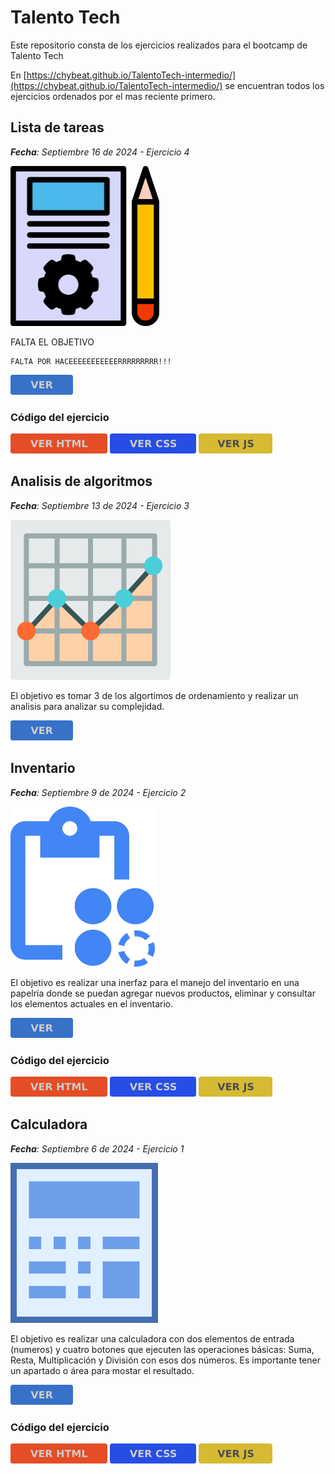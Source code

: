 <style>
g.button{cursor:pointer}
g.button .button-background {fill: #3771c8;}
g.button:hover .button-background {fill: #2ca05a;}
g.button .button-text {fill: #ccc}
g.button:hover .button-text{ fill: #ffffff }
svg.button__html g.button .button-background {fill: #e44d26;}
svg.button__html g.button:hover .button-background {fill: #f16529;}
svg.button__css .button-background {fill: #264de4;}
svg.button__css:hover .button-background {fill: #2965f1;}
svg.button__js .button-background {fill:#d6ba32}
svg.button__js .button:hover .button-background {fill: #ffda3e;}
svg.button__js .button-text {fill:#4d4d4d}
svg.button__js .button:hover .button-text{fill: #1a1a1a}
</style>
# Talento Tech
Este repositorio consta de los ejercicios realizados para el bootcamp de Talento Tech

En [https://chybeat.github.io/TalentoTech-intermedio/](https://chybeat.github.io/TalentoTech-intermedio/) se encuentran todos los ejercicios ordenados por el mas reciente primero.

## Lista de tareas
***Fecha**: Septiembre 16 de 2024 - Ejercicio 4*

<a href="https://chybeat.github.io/TalentoTech-intermedio/002-Inventario/"><img src="./assets/lista-de-tareas.svg" height="256" alt="icono lista de tareas"></a>

FALTA EL OBJETIVO
```
FALTA POR HACEEEEEEEEEEERRRRRRRRR!!!
```

<a href="https://chybeat.github.io/TalentoTech-intermedio/006-Lista-de-tareas/">
<svg version="1.1"height="32" viewBox="0 0 100 32" xmlns="http://www.w3.org/2000/svg" alt="boton ver mas"><g class="button"><rect class="button-background" width="100" height="32" ry="3.8403"/><path class="button-text" d="m32.383 10.168h3.0235l3.0937 8.6094 3.0859-8.6094h3.0235l-4.3203 11.664h-3.586zm13.774 0h8.1171v2.2734h-5.1093v2.1719h4.8047v2.2734h-4.8047v2.6719h5.2812v2.2734h-8.289zm15.203 5.1719q0.9453 0 1.3515-0.35156 0.4141-0.35156 0.4141-1.1562 0-0.79687-0.4141-1.1406-0.4062-0.34375-1.3515-0.34375h-1.2656v2.9922zm-1.2656 2.0781v4.4141h-3.0079v-11.664h4.5938q2.3047 0 3.375 0.77344 1.0781 0.77343 1.0781 2.4453 0 1.1562-0.5625 1.8984-0.5547 0.74218-1.6797 1.0938 0.6172 0.14062 1.1016 0.64062 0.4922 0.49219 0.9922 1.5l1.6328 3.3125h-3.2031l-1.4219-2.8984q-0.4297-0.875-0.875-1.1953-0.4375-0.32031-1.1719-0.32031z"/></g></svg></a>

### Código del ejercicio

<a href="https://github.com/chybeat/TalentoTech-intermedio/blob/main/006-Lista-de-tareas/index.html"><svg version="1.1" height="32" alt="icono ver código HTML" title="icono ver código HTML" viewBox="0 0 155.11 32" xmlns="http://www.w3.org/2000/svg" class="button__html"><g class="button"><rect class="button-background" width="155.11" height="32" ry="3.8403"/><path class="button-text" d="m32 10.168h3.0234l3.0938 8.6094 3.0859-8.6094h3.0234l-4.3203 11.664h-3.5859zm13.773 0h8.1172v2.2734h-5.1094v2.1719h4.8047v2.2734h-4.8047v2.6719h5.2812v2.2734h-8.2891zm15.203 5.1719q0.94531 0 1.3516-0.35156 0.41406-0.35156 0.41406-1.1562 0-0.79688-0.41406-1.1406-0.40625-0.34375-1.3516-0.34375h-1.2656v2.9922zm-1.2656 2.0781v4.4141h-3.0078v-11.664h4.5938q2.3047 0 3.375 0.77343 1.0781 0.77344 1.0781 2.4453 0 1.1562-0.5625 1.8984-0.55468 0.74219-1.6797 1.0938 0.61718 0.14063 1.1016 0.64063 0.49219 0.49219 0.99219 1.5l1.6328 3.3125h-3.2031l-1.4219-2.8984q-0.42969-0.875-0.875-1.1953-0.4375-0.32031-1.1719-0.32031zm14.883-7.25h3.0078v4.4453h4.4375v-4.4453h3.0078v11.664h-3.0078v-4.9453h-4.4375v4.9453h-3.0078zm12 0h10.75v2.2734h-3.8672v9.3906h-3.0078v-9.3906h-3.875zm12.305 0h3.8281l2.6562 6.2422 2.6719-6.2422h3.8203v11.664h-2.8438v-8.5312l-2.6875 6.2891h-1.9062l-2.6875-6.2891v8.5312h-2.8516zm15.922 0h3.0078v9.3906h5.2813v2.2734h-8.2891z"/></g></svg></a>
<a href="https://github.com/chybeat/TalentoTech-intermedio/blob/main/006-Lista-de-tareas/006-Lista-de-tareas.css"><svg version="1.1" viewBox="0 0 138 32" xmlns="http://www.w3.org/2000/svg" class="button__css" height="32"><g class="button"><rect class="button-background" width="138" height="32" ry="3.8403"/><path class="button-text" d="m31.84 10.16h3.0234l3.0938 8.6094 3.0859-8.6094h3.0234l-4.3203 11.664h-3.5859zm13.773 0h8.1172v2.2734h-5.1094v2.1719h4.8047v2.2734h-4.8047v2.6719h5.2812v2.2734h-8.2891zm15.203 5.1719q0.94531 0 1.3516-0.35156 0.41406-0.35157 0.41406-1.1562 0-0.79688-0.41406-1.1406-0.40625-0.34375-1.3516-0.34375h-1.2656v2.9922zm-1.2656 2.0781v4.4141h-3.0078v-11.664h4.5938q2.3047 0 3.375 0.77344 1.0781 0.77344 1.0781 2.4453 0 1.1562-0.5625 1.8984-0.55468 0.74219-1.6797 1.0938 0.61718 0.14063 1.1016 0.64063 0.49219 0.49218 0.99219 1.5l1.6328 3.3125h-3.2031l-1.4219-2.8984q-0.42969-0.875-0.875-1.1953-0.4375-0.32032-1.1719-0.32032zm24.133 3.7734q-0.82812 0.42969-1.7266 0.64844t-1.875 0.21875q-2.9141 0-4.6172-1.625-1.7031-1.6328-1.7031-4.4219 0-2.7969 1.7031-4.4219 1.7031-1.6328 4.6172-1.6328 0.97656 0 1.875 0.21875t1.7266 0.64843v2.4141q-0.83593-0.57032-1.6484-0.83594-0.8125-0.26563-1.7109-0.26563-1.6094 0-2.5312 1.0312-0.92188 1.0312-0.92188 2.8438 0 1.8047 0.92188 2.8359 0.92187 1.0312 2.5312 1.0312 0.89844 0 1.7109-0.26562 0.8125-0.26563 1.6484-0.83594zm10.906-10.656v2.4688q-0.96093-0.42969-1.875-0.64844-0.91406-0.21875-1.7266-0.21875-1.0781 0-1.5938 0.29688-0.51562 0.29687-0.51562 0.92187 0 0.46875 0.34375 0.73438 0.35156 0.25781 1.2656 0.44531l1.2812 0.25781q1.9453 0.39063 2.7656 1.1875 0.82031 0.79688 0.82031 2.2656 0 1.9297-1.1484 2.875-1.1406 0.9375-3.4922 0.9375-1.1094 0-2.2266-0.21094t-2.2344-0.625v-2.5391q1.1172 0.59375 2.1562 0.89844 1.0469 0.29687 2.0156 0.29687 0.98438 0 1.5078-0.32812 0.52344-0.32813 0.52344-0.9375 0-0.54688-0.35937-0.84375-0.35157-0.29688-1.4141-0.53125l-1.1641-0.25782q-1.75-0.375-2.5625-1.1953-0.80469-0.82031-0.80469-2.2109 0-1.7422 1.125-2.6797t3.2344-0.9375q0.96094 0 1.9766 0.14843 1.0156 0.14063 2.1016 0.42969zm10.805 0v2.4688q-0.96094-0.42969-1.875-0.64844t-1.7266-0.21875q-1.0781 0-1.5938 0.29688-0.51563 0.29687-0.51563 0.92187 0 0.46875 0.34375 0.73438 0.35157 0.25781 1.2656 0.44531l1.2812 0.25781q1.9453 0.39063 2.7656 1.1875 0.82032 0.79688 0.82032 2.2656 0 1.9297-1.1484 2.875-1.1406 0.9375-3.4922 0.9375-1.1094 0-2.2266-0.21094t-2.2344-0.625v-2.5391q1.1172 0.59375 2.1562 0.89844 1.0469 0.29687 2.0156 0.29687 0.98437 0 1.5078-0.32812 0.52344-0.32813 0.52344-0.9375 0-0.54688-0.35938-0.84375-0.35156-0.29688-1.4141-0.53125l-1.1641-0.25782q-1.75-0.375-2.5625-1.1953-0.80469-0.82031-0.80469-2.2109 0-1.7422 1.125-2.6797t3.2344-0.9375q0.96093 0 1.9766 0.14843 1.0156 0.14063 2.1016 0.42969z"/></g></svg></a>
<a href="https://github.com/chybeat/TalentoTech-intermedio/blob/main/006-Lista-de-tareas/006-Lista-de-tareas.js"><svg version="1.1" viewBox="0 0 118 32" xmlns="http://www.w3.org/2000/svg" height="32" alt="icono ver código JavaScript" class="button__js"><g class="button"><rect class="button-background" width="118" height="32" ry="3.8403"/><path class="button-text" d="m30.285 10.16h3.0234l3.0937 8.6094 3.086-8.6094h3.0234l-4.3203 11.664h-3.5859zm13.773 0h8.1172v2.2734h-5.1094v2.1719h4.8047v2.2734h-4.8047v2.6719h5.2813v2.2734h-8.2891zm15.203 5.1719q0.9453 0 1.3516-0.35156 0.4141-0.35157 0.4141-1.1562 0-0.79688-0.4141-1.1406-0.4063-0.34375-1.3516-0.34375h-1.2656v2.9922zm-1.2656 2.0781v4.4141h-3.0078v-11.664h4.5937q2.3047 0 3.375 0.77344 1.0782 0.77344 1.0782 2.4453 0 1.1562-0.5625 1.8984-0.5547 0.74219-1.6797 1.0938 0.6172 0.14063 1.1015 0.64063 0.4922 0.49218 0.9922 1.5l1.6328 3.3125h-3.2031l-1.4219-2.8984q-0.4296-0.875-0.875-1.1953-0.4375-0.32032-1.1718-0.32032zm14.883-7.25h3.0078v10.531q0 2.1797-1.1875 3.2578-1.1797 1.0781-3.5781 1.0781h-0.6094v-2.2734h0.4688q0.9375 0 1.414-0.52343 0.4844-0.52344 0.4844-1.5391zm14.07 0.36719v2.4688q-0.9609-0.42969-1.875-0.64844-0.914-0.21875-1.7265-0.21875-1.0782 0-1.5938 0.29688-0.5156 0.29687-0.5156 0.92187 0 0.46875 0.3437 0.73438 0.3516 0.25781 1.2657 0.44531l1.2812 0.25781q1.9453 0.39063 2.7656 1.1875 0.8204 0.79688 0.8204 2.2656 0 1.9297-1.1485 2.875-1.1406 0.9375-3.4922 0.9375-1.1093 0-2.2265-0.21094t-2.2344-0.625v-2.5391q1.1172 0.59375 2.1562 0.89844 1.0469 0.29687 2.0157 0.29687 0.9843 0 1.5078-0.32812 0.5234-0.32813 0.5234-0.9375 0-0.54688-0.3594-0.84375-0.3515-0.29688-1.414-0.53125l-1.1641-0.25782q-1.75-0.375-2.5625-1.1953-0.8047-0.82031-0.8047-2.2109 0-1.7422 1.125-2.6797t3.2344-0.9375q0.9609 0 1.9766 0.14843 1.0156 0.14063 2.1015 0.42969z"/></g></svg></a>


## Analisis de algoritmos
***Fecha**: Septiembre 13 de 2024 - Ejercicio 3*

<a href="https://github.com/chybeat/TalentoTech-intermedio/blob/main/005-Analisis-de-algoritmos/"><img src="./assets/analisis.svg" height="256" alt="icono analisis"></a>

El objetivo es tomar 3 de los algortimos de ordenamiento y realizar un analisis para analizar su complejidad.

<a href="https://github.com/chybeat/TalentoTech-intermedio/blob/main/005-Analisis-de-algoritmos/README.md">
<svg version="1.1"height="32" viewBox="0 0 100 32" xmlns="http://www.w3.org/2000/svg" alt="boton ver mas"><g class="button"><rect class="button-background" width="100" height="32" ry="3.8403"/><path class="button-text" d="m32.383 10.168h3.0235l3.0937 8.6094 3.0859-8.6094h3.0235l-4.3203 11.664h-3.586zm13.774 0h8.1171v2.2734h-5.1093v2.1719h4.8047v2.2734h-4.8047v2.6719h5.2812v2.2734h-8.289zm15.203 5.1719q0.9453 0 1.3515-0.35156 0.4141-0.35156 0.4141-1.1562 0-0.79687-0.4141-1.1406-0.4062-0.34375-1.3515-0.34375h-1.2656v2.9922zm-1.2656 2.0781v4.4141h-3.0079v-11.664h4.5938q2.3047 0 3.375 0.77344 1.0781 0.77343 1.0781 2.4453 0 1.1562-0.5625 1.8984-0.5547 0.74218-1.6797 1.0938 0.6172 0.14062 1.1016 0.64062 0.4922 0.49219 0.9922 1.5l1.6328 3.3125h-3.2031l-1.4219-2.8984q-0.4297-0.875-0.875-1.1953-0.4375-0.32031-1.1719-0.32031z"/></g></svg></a>



## Inventario
***Fecha**: Septiembre 9 de 2024 - Ejercicio 2*

<a href="https://chybeat.github.io/TalentoTech-intermedio/002-Inventario/"><img src="./assets/inventario.svg" height="256" alt="icono inventario"></a>

El objetivo es realizar una inerfaz para el manejo del inventario en una papelría donde se puedan agregar nuevos productos, eliminar y consultar los elementos actuales en el inventario.

<a href="https://chybeat.github.io/TalentoTech-intermedio/002-Inventario/">
<svg version="1.1"height="32" viewBox="0 0 100 32" xmlns="http://www.w3.org/2000/svg" alt="boton ver mas"><g class="button"><rect class="button-background" width="100" height="32" ry="3.8403"/><path class="button-text" d="m32.383 10.168h3.0235l3.0937 8.6094 3.0859-8.6094h3.0235l-4.3203 11.664h-3.586zm13.774 0h8.1171v2.2734h-5.1093v2.1719h4.8047v2.2734h-4.8047v2.6719h5.2812v2.2734h-8.289zm15.203 5.1719q0.9453 0 1.3515-0.35156 0.4141-0.35156 0.4141-1.1562 0-0.79687-0.4141-1.1406-0.4062-0.34375-1.3515-0.34375h-1.2656v2.9922zm-1.2656 2.0781v4.4141h-3.0079v-11.664h4.5938q2.3047 0 3.375 0.77344 1.0781 0.77343 1.0781 2.4453 0 1.1562-0.5625 1.8984-0.5547 0.74218-1.6797 1.0938 0.6172 0.14062 1.1016 0.64062 0.4922 0.49219 0.9922 1.5l1.6328 3.3125h-3.2031l-1.4219-2.8984q-0.4297-0.875-0.875-1.1953-0.4375-0.32031-1.1719-0.32031z"/></g></svg></a>

### Código del ejercicio

<a href="https://github.com/chybeat/TalentoTech-intermedio/blob/main/002-Inventario/index.html"><svg version="1.1" height="32" alt="icono ver código HTML" title="icono ver código HTML" viewBox="0 0 155.11 32" xmlns="http://www.w3.org/2000/svg" class="button__html"><g class="button"><rect class="button-background" width="155.11" height="32" ry="3.8403"/><path class="button-text" d="m32 10.168h3.0234l3.0938 8.6094 3.0859-8.6094h3.0234l-4.3203 11.664h-3.5859zm13.773 0h8.1172v2.2734h-5.1094v2.1719h4.8047v2.2734h-4.8047v2.6719h5.2812v2.2734h-8.2891zm15.203 5.1719q0.94531 0 1.3516-0.35156 0.41406-0.35156 0.41406-1.1562 0-0.79688-0.41406-1.1406-0.40625-0.34375-1.3516-0.34375h-1.2656v2.9922zm-1.2656 2.0781v4.4141h-3.0078v-11.664h4.5938q2.3047 0 3.375 0.77343 1.0781 0.77344 1.0781 2.4453 0 1.1562-0.5625 1.8984-0.55468 0.74219-1.6797 1.0938 0.61718 0.14063 1.1016 0.64063 0.49219 0.49219 0.99219 1.5l1.6328 3.3125h-3.2031l-1.4219-2.8984q-0.42969-0.875-0.875-1.1953-0.4375-0.32031-1.1719-0.32031zm14.883-7.25h3.0078v4.4453h4.4375v-4.4453h3.0078v11.664h-3.0078v-4.9453h-4.4375v4.9453h-3.0078zm12 0h10.75v2.2734h-3.8672v9.3906h-3.0078v-9.3906h-3.875zm12.305 0h3.8281l2.6562 6.2422 2.6719-6.2422h3.8203v11.664h-2.8438v-8.5312l-2.6875 6.2891h-1.9062l-2.6875-6.2891v8.5312h-2.8516zm15.922 0h3.0078v9.3906h5.2813v2.2734h-8.2891z"/></g></svg></a>
<a href="https://github.com/chybeat/TalentoTech-intermedio/blob/main/002-Inventario/003.Ejercicio-Inventario.css"><svg version="1.1" viewBox="0 0 138 32" xmlns="http://www.w3.org/2000/svg" class="button__css" height="32"><g class="button"><rect class="button-background" width="138" height="32" ry="3.8403"/><path class="button-text" d="m31.84 10.16h3.0234l3.0938 8.6094 3.0859-8.6094h3.0234l-4.3203 11.664h-3.5859zm13.773 0h8.1172v2.2734h-5.1094v2.1719h4.8047v2.2734h-4.8047v2.6719h5.2812v2.2734h-8.2891zm15.203 5.1719q0.94531 0 1.3516-0.35156 0.41406-0.35157 0.41406-1.1562 0-0.79688-0.41406-1.1406-0.40625-0.34375-1.3516-0.34375h-1.2656v2.9922zm-1.2656 2.0781v4.4141h-3.0078v-11.664h4.5938q2.3047 0 3.375 0.77344 1.0781 0.77344 1.0781 2.4453 0 1.1562-0.5625 1.8984-0.55468 0.74219-1.6797 1.0938 0.61718 0.14063 1.1016 0.64063 0.49219 0.49218 0.99219 1.5l1.6328 3.3125h-3.2031l-1.4219-2.8984q-0.42969-0.875-0.875-1.1953-0.4375-0.32032-1.1719-0.32032zm24.133 3.7734q-0.82812 0.42969-1.7266 0.64844t-1.875 0.21875q-2.9141 0-4.6172-1.625-1.7031-1.6328-1.7031-4.4219 0-2.7969 1.7031-4.4219 1.7031-1.6328 4.6172-1.6328 0.97656 0 1.875 0.21875t1.7266 0.64843v2.4141q-0.83593-0.57032-1.6484-0.83594-0.8125-0.26563-1.7109-0.26563-1.6094 0-2.5312 1.0312-0.92188 1.0312-0.92188 2.8438 0 1.8047 0.92188 2.8359 0.92187 1.0312 2.5312 1.0312 0.89844 0 1.7109-0.26562 0.8125-0.26563 1.6484-0.83594zm10.906-10.656v2.4688q-0.96093-0.42969-1.875-0.64844-0.91406-0.21875-1.7266-0.21875-1.0781 0-1.5938 0.29688-0.51562 0.29687-0.51562 0.92187 0 0.46875 0.34375 0.73438 0.35156 0.25781 1.2656 0.44531l1.2812 0.25781q1.9453 0.39063 2.7656 1.1875 0.82031 0.79688 0.82031 2.2656 0 1.9297-1.1484 2.875-1.1406 0.9375-3.4922 0.9375-1.1094 0-2.2266-0.21094t-2.2344-0.625v-2.5391q1.1172 0.59375 2.1562 0.89844 1.0469 0.29687 2.0156 0.29687 0.98438 0 1.5078-0.32812 0.52344-0.32813 0.52344-0.9375 0-0.54688-0.35937-0.84375-0.35157-0.29688-1.4141-0.53125l-1.1641-0.25782q-1.75-0.375-2.5625-1.1953-0.80469-0.82031-0.80469-2.2109 0-1.7422 1.125-2.6797t3.2344-0.9375q0.96094 0 1.9766 0.14843 1.0156 0.14063 2.1016 0.42969zm10.805 0v2.4688q-0.96094-0.42969-1.875-0.64844t-1.7266-0.21875q-1.0781 0-1.5938 0.29688-0.51563 0.29687-0.51563 0.92187 0 0.46875 0.34375 0.73438 0.35157 0.25781 1.2656 0.44531l1.2812 0.25781q1.9453 0.39063 2.7656 1.1875 0.82032 0.79688 0.82032 2.2656 0 1.9297-1.1484 2.875-1.1406 0.9375-3.4922 0.9375-1.1094 0-2.2266-0.21094t-2.2344-0.625v-2.5391q1.1172 0.59375 2.1562 0.89844 1.0469 0.29687 2.0156 0.29687 0.98437 0 1.5078-0.32812 0.52344-0.32813 0.52344-0.9375 0-0.54688-0.35938-0.84375-0.35156-0.29688-1.4141-0.53125l-1.1641-0.25782q-1.75-0.375-2.5625-1.1953-0.80469-0.82031-0.80469-2.2109 0-1.7422 1.125-2.6797t3.2344-0.9375q0.96093 0 1.9766 0.14843 1.0156 0.14063 2.1016 0.42969z"/></g></svg></a>
<a href="https://github.com/chybeat/TalentoTech-intermedio/blob/main/002-Inventario/003.Ejercicio-Inventario.js"><svg version="1.1" viewBox="0 0 118 32" xmlns="http://www.w3.org/2000/svg" height="32" alt="icono ver código JavaScript" class="button__js"><g class="button"><rect class="button-background" width="118" height="32" ry="3.8403"/><path class="button-text" d="m30.285 10.16h3.0234l3.0937 8.6094 3.086-8.6094h3.0234l-4.3203 11.664h-3.5859zm13.773 0h8.1172v2.2734h-5.1094v2.1719h4.8047v2.2734h-4.8047v2.6719h5.2813v2.2734h-8.2891zm15.203 5.1719q0.9453 0 1.3516-0.35156 0.4141-0.35157 0.4141-1.1562 0-0.79688-0.4141-1.1406-0.4063-0.34375-1.3516-0.34375h-1.2656v2.9922zm-1.2656 2.0781v4.4141h-3.0078v-11.664h4.5937q2.3047 0 3.375 0.77344 1.0782 0.77344 1.0782 2.4453 0 1.1562-0.5625 1.8984-0.5547 0.74219-1.6797 1.0938 0.6172 0.14063 1.1015 0.64063 0.4922 0.49218 0.9922 1.5l1.6328 3.3125h-3.2031l-1.4219-2.8984q-0.4296-0.875-0.875-1.1953-0.4375-0.32032-1.1718-0.32032zm14.883-7.25h3.0078v10.531q0 2.1797-1.1875 3.2578-1.1797 1.0781-3.5781 1.0781h-0.6094v-2.2734h0.4688q0.9375 0 1.414-0.52343 0.4844-0.52344 0.4844-1.5391zm14.07 0.36719v2.4688q-0.9609-0.42969-1.875-0.64844-0.914-0.21875-1.7265-0.21875-1.0782 0-1.5938 0.29688-0.5156 0.29687-0.5156 0.92187 0 0.46875 0.3437 0.73438 0.3516 0.25781 1.2657 0.44531l1.2812 0.25781q1.9453 0.39063 2.7656 1.1875 0.8204 0.79688 0.8204 2.2656 0 1.9297-1.1485 2.875-1.1406 0.9375-3.4922 0.9375-1.1093 0-2.2265-0.21094t-2.2344-0.625v-2.5391q1.1172 0.59375 2.1562 0.89844 1.0469 0.29687 2.0157 0.29687 0.9843 0 1.5078-0.32812 0.5234-0.32813 0.5234-0.9375 0-0.54688-0.3594-0.84375-0.3515-0.29688-1.414-0.53125l-1.1641-0.25782q-1.75-0.375-2.5625-1.1953-0.8047-0.82031-0.8047-2.2109 0-1.7422 1.125-2.6797t3.2344-0.9375q0.9609 0 1.9766 0.14843 1.0156 0.14063 2.1015 0.42969z"/></g></svg></a>

## Calculadora
***Fecha**: Septiembre 6 de 2024 - Ejercicio 1*

<img src="./assets/calculadora.svg" height="256" alt="icono calculadora">

El objetivo es realizar una calculadora con dos elementos de entrada (numeros) y cuatro botones que ejecuten las operaciones básicas: Suma, Resta, Multiplicación y División con esos dos números. Es importante tener un apartado o área para mostar el resultado.

<a href="https://chybeat.github.io/TalentoTech-intermedio/001-Calculadora/">
<svg version="1.1"height="32" viewBox="0 0 100 32" xmlns="http://www.w3.org/2000/svg" alt="boton ver mas"><g class="button"><rect class="button-background" width="100" height="32" ry="3.8403"/><path class="button-text" d="m32.383 10.168h3.0235l3.0937 8.6094 3.0859-8.6094h3.0235l-4.3203 11.664h-3.586zm13.774 0h8.1171v2.2734h-5.1093v2.1719h4.8047v2.2734h-4.8047v2.6719h5.2812v2.2734h-8.289zm15.203 5.1719q0.9453 0 1.3515-0.35156 0.4141-0.35156 0.4141-1.1562 0-0.79687-0.4141-1.1406-0.4062-0.34375-1.3515-0.34375h-1.2656v2.9922zm-1.2656 2.0781v4.4141h-3.0079v-11.664h4.5938q2.3047 0 3.375 0.77344 1.0781 0.77343 1.0781 2.4453 0 1.1562-0.5625 1.8984-0.5547 0.74218-1.6797 1.0938 0.6172 0.14062 1.1016 0.64062 0.4922 0.49219 0.9922 1.5l1.6328 3.3125h-3.2031l-1.4219-2.8984q-0.4297-0.875-0.875-1.1953-0.4375-0.32031-1.1719-0.32031z"/></g></svg></a>

### Código del ejercicio
<a href="https://github.com/chybeat/TalentoTech-intermedio/blob/main/001-Calculadora/index.html"><svg version="1.1" height="32" alt="icono ver código HTML" title="icono ver código HTML" viewBox="0 0 155.11 32" xmlns="http://www.w3.org/2000/svg" class="button__html"><g class="button"><rect class="button-background" width="155.11" height="32" ry="3.8403"/><path class="button-text" d="m32 10.168h3.0234l3.0938 8.6094 3.0859-8.6094h3.0234l-4.3203 11.664h-3.5859zm13.773 0h8.1172v2.2734h-5.1094v2.1719h4.8047v2.2734h-4.8047v2.6719h5.2812v2.2734h-8.2891zm15.203 5.1719q0.94531 0 1.3516-0.35156 0.41406-0.35156 0.41406-1.1562 0-0.79688-0.41406-1.1406-0.40625-0.34375-1.3516-0.34375h-1.2656v2.9922zm-1.2656 2.0781v4.4141h-3.0078v-11.664h4.5938q2.3047 0 3.375 0.77343 1.0781 0.77344 1.0781 2.4453 0 1.1562-0.5625 1.8984-0.55468 0.74219-1.6797 1.0938 0.61718 0.14063 1.1016 0.64063 0.49219 0.49219 0.99219 1.5l1.6328 3.3125h-3.2031l-1.4219-2.8984q-0.42969-0.875-0.875-1.1953-0.4375-0.32031-1.1719-0.32031zm14.883-7.25h3.0078v4.4453h4.4375v-4.4453h3.0078v11.664h-3.0078v-4.9453h-4.4375v4.9453h-3.0078zm12 0h10.75v2.2734h-3.8672v9.3906h-3.0078v-9.3906h-3.875zm12.305 0h3.8281l2.6562 6.2422 2.6719-6.2422h3.8203v11.664h-2.8438v-8.5312l-2.6875 6.2891h-1.9062l-2.6875-6.2891v8.5312h-2.8516zm15.922 0h3.0078v9.3906h5.2813v2.2734h-8.2891z"/></g></svg></a>
<a href="https://github.com/chybeat/TalentoTech-intermedio/blob/main/001-Calculadora/002.Ejercicio-calculadora.css"><svg version="1.1" viewBox="0 0 138 32" xmlns="http://www.w3.org/2000/svg" class="button__css" height="32"><g class="button"><rect class="button-background" width="138" height="32" ry="3.8403"/><path class="button-text" d="m31.84 10.16h3.0234l3.0938 8.6094 3.0859-8.6094h3.0234l-4.3203 11.664h-3.5859zm13.773 0h8.1172v2.2734h-5.1094v2.1719h4.8047v2.2734h-4.8047v2.6719h5.2812v2.2734h-8.2891zm15.203 5.1719q0.94531 0 1.3516-0.35156 0.41406-0.35157 0.41406-1.1562 0-0.79688-0.41406-1.1406-0.40625-0.34375-1.3516-0.34375h-1.2656v2.9922zm-1.2656 2.0781v4.4141h-3.0078v-11.664h4.5938q2.3047 0 3.375 0.77344 1.0781 0.77344 1.0781 2.4453 0 1.1562-0.5625 1.8984-0.55468 0.74219-1.6797 1.0938 0.61718 0.14063 1.1016 0.64063 0.49219 0.49218 0.99219 1.5l1.6328 3.3125h-3.2031l-1.4219-2.8984q-0.42969-0.875-0.875-1.1953-0.4375-0.32032-1.1719-0.32032zm24.133 3.7734q-0.82812 0.42969-1.7266 0.64844t-1.875 0.21875q-2.9141 0-4.6172-1.625-1.7031-1.6328-1.7031-4.4219 0-2.7969 1.7031-4.4219 1.7031-1.6328 4.6172-1.6328 0.97656 0 1.875 0.21875t1.7266 0.64843v2.4141q-0.83593-0.57032-1.6484-0.83594-0.8125-0.26563-1.7109-0.26563-1.6094 0-2.5312 1.0312-0.92188 1.0312-0.92188 2.8438 0 1.8047 0.92188 2.8359 0.92187 1.0312 2.5312 1.0312 0.89844 0 1.7109-0.26562 0.8125-0.26563 1.6484-0.83594zm10.906-10.656v2.4688q-0.96093-0.42969-1.875-0.64844-0.91406-0.21875-1.7266-0.21875-1.0781 0-1.5938 0.29688-0.51562 0.29687-0.51562 0.92187 0 0.46875 0.34375 0.73438 0.35156 0.25781 1.2656 0.44531l1.2812 0.25781q1.9453 0.39063 2.7656 1.1875 0.82031 0.79688 0.82031 2.2656 0 1.9297-1.1484 2.875-1.1406 0.9375-3.4922 0.9375-1.1094 0-2.2266-0.21094t-2.2344-0.625v-2.5391q1.1172 0.59375 2.1562 0.89844 1.0469 0.29687 2.0156 0.29687 0.98438 0 1.5078-0.32812 0.52344-0.32813 0.52344-0.9375 0-0.54688-0.35937-0.84375-0.35157-0.29688-1.4141-0.53125l-1.1641-0.25782q-1.75-0.375-2.5625-1.1953-0.80469-0.82031-0.80469-2.2109 0-1.7422 1.125-2.6797t3.2344-0.9375q0.96094 0 1.9766 0.14843 1.0156 0.14063 2.1016 0.42969zm10.805 0v2.4688q-0.96094-0.42969-1.875-0.64844t-1.7266-0.21875q-1.0781 0-1.5938 0.29688-0.51563 0.29687-0.51563 0.92187 0 0.46875 0.34375 0.73438 0.35157 0.25781 1.2656 0.44531l1.2812 0.25781q1.9453 0.39063 2.7656 1.1875 0.82032 0.79688 0.82032 2.2656 0 1.9297-1.1484 2.875-1.1406 0.9375-3.4922 0.9375-1.1094 0-2.2266-0.21094t-2.2344-0.625v-2.5391q1.1172 0.59375 2.1562 0.89844 1.0469 0.29687 2.0156 0.29687 0.98437 0 1.5078-0.32812 0.52344-0.32813 0.52344-0.9375 0-0.54688-0.35938-0.84375-0.35156-0.29688-1.4141-0.53125l-1.1641-0.25782q-1.75-0.375-2.5625-1.1953-0.80469-0.82031-0.80469-2.2109 0-1.7422 1.125-2.6797t3.2344-0.9375q0.96093 0 1.9766 0.14843 1.0156 0.14063 2.1016 0.42969z"/></g></svg></a>
<a href="https://github.com/chybeat/TalentoTech-intermedio/blob/main/001-Calculadora/002.Ejercicio-calculadora.js"><svg version="1.1" viewBox="0 0 118 32" xmlns="http://www.w3.org/2000/svg" height="32" alt="icono ver código JavaScript" class="button__js"><g class="button"><rect class="button-background" width="118" height="32" ry="3.8403"/><path class="button-text" d="m30.285 10.16h3.0234l3.0937 8.6094 3.086-8.6094h3.0234l-4.3203 11.664h-3.5859zm13.773 0h8.1172v2.2734h-5.1094v2.1719h4.8047v2.2734h-4.8047v2.6719h5.2813v2.2734h-8.2891zm15.203 5.1719q0.9453 0 1.3516-0.35156 0.4141-0.35157 0.4141-1.1562 0-0.79688-0.4141-1.1406-0.4063-0.34375-1.3516-0.34375h-1.2656v2.9922zm-1.2656 2.0781v4.4141h-3.0078v-11.664h4.5937q2.3047 0 3.375 0.77344 1.0782 0.77344 1.0782 2.4453 0 1.1562-0.5625 1.8984-0.5547 0.74219-1.6797 1.0938 0.6172 0.14063 1.1015 0.64063 0.4922 0.49218 0.9922 1.5l1.6328 3.3125h-3.2031l-1.4219-2.8984q-0.4296-0.875-0.875-1.1953-0.4375-0.32032-1.1718-0.32032zm14.883-7.25h3.0078v10.531q0 2.1797-1.1875 3.2578-1.1797 1.0781-3.5781 1.0781h-0.6094v-2.2734h0.4688q0.9375 0 1.414-0.52343 0.4844-0.52344 0.4844-1.5391zm14.07 0.36719v2.4688q-0.9609-0.42969-1.875-0.64844-0.914-0.21875-1.7265-0.21875-1.0782 0-1.5938 0.29688-0.5156 0.29687-0.5156 0.92187 0 0.46875 0.3437 0.73438 0.3516 0.25781 1.2657 0.44531l1.2812 0.25781q1.9453 0.39063 2.7656 1.1875 0.8204 0.79688 0.8204 2.2656 0 1.9297-1.1485 2.875-1.1406 0.9375-3.4922 0.9375-1.1093 0-2.2265-0.21094t-2.2344-0.625v-2.5391q1.1172 0.59375 2.1562 0.89844 1.0469 0.29687 2.0157 0.29687 0.9843 0 1.5078-0.32812 0.5234-0.32813 0.5234-0.9375 0-0.54688-0.3594-0.84375-0.3515-0.29688-1.414-0.53125l-1.1641-0.25782q-1.75-0.375-2.5625-1.1953-0.8047-0.82031-0.8047-2.2109 0-1.7422 1.125-2.6797t3.2344-0.9375q0.9609 0 1.9766 0.14843 1.0156 0.14063 2.1015 0.42969z"/></g></svg></a>
